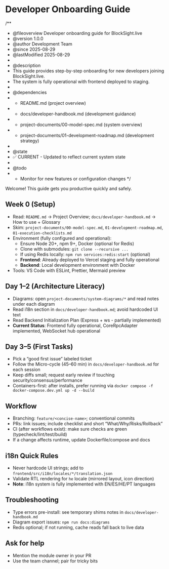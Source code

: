 # Developer Onboarding Guide

/**
 * @fileoverview Developer onboarding guide for BlockSight.live
 * @version 1.0.0
 * @author Development Team
 * @since 2025-08-29
 * @lastModified 2025-08-29
 * 
 * @description
 * This guide provides step-by-step onboarding for new developers joining BlockSight.live.
 * The system is fully operational with frontend deployed to staging.
 * 
 * @dependencies
 * - README.md (project overview)
 * - docs/developer-handbook.md (development guidance)
 * - project-documents/00-model-spec.md (system overview)
 * - project-documents/01-development-roadmap.md (development strategy)
 * 
 * @state
 * ✅ CURRENT - Updated to reflect current system state
 * 
 * @todo
 * - Monitor for new features or configuration changes
 */

Welcome! This guide gets you productive quickly and safely.

## Week 0 (Setup)
- Read: `README.md` → Project Overview; `docs/developer-handbook.md` → How to use + Glossary
- Skim: `project-documents/00-model-spec.md`, `01-development-roadmap.md`, `01-execution-checklists.md`
- Environment (fully configured and operational):
  - Ensure Node 20+, npm 9+, Docker (optional for Redis)
  - Clone with submodules: `git clone --recursive ...`
  - If using Redis locally: `npm run services:redis:start` (optional)
  - **Frontend**: Already deployed to Vercel staging and fully operational
  - **Backend**: Local development environment with Docker
- Tools: VS Code with ESLint, Prettier, Mermaid preview

## Day 1–2 (Architecture Literacy)
- Diagrams: open `project-documents/system-diagrams/*` and read notes under each diagram
- Read i18n section in `docs/developer-handbook.md`; avoid hardcoded UI text
- Read Backend Initialization Plan (Express + ws - partially implemented)
- **Current Status**: Frontend fully operational, CoreRpcAdapter implemented, WebSocket hub operational

## Day 3–5 (First Tasks)
- Pick a “good first issue” labeled ticket
- Follow the Micro-cycle (45–60 min) in `docs/developer-handbook.md` for each session
- Keep diffs small; request early review if touching security/consensus/performance
 - Containers-first: after installs, prefer running via `docker compose -f docker-compose.dev.yml up -d --build`

## Workflow
- Branching: `feature/<concise-name>`; conventional commits
- PRs: link issues; include checklist and short “What/Why/Risks/Rollback”
- CI (after workflows exist): make sure checks are green (typecheck/lint/test/build)
 - If a change affects runtime, update Dockerfile/compose and docs

## i18n Quick Rules
- Never hardcode UI strings; add to `frontend/src/i18n/locales/*/translation.json`
- Validate RTL rendering for `he` locale (mirrored layout, icon direction)
- **Note**: i18n system is fully implemented with EN/ES/HE/PT languages

## Troubleshooting
- Type errors pre-install: see temporary shims notes in `docs/developer-handbook.md`
- Diagram export issues: `npm run docs:diagrams`
- Redis optional; if not running, cache reads fall back to live data

## Ask for help
- Mention the module owner in your PR
- Use the team channel; pair for tricky bits

